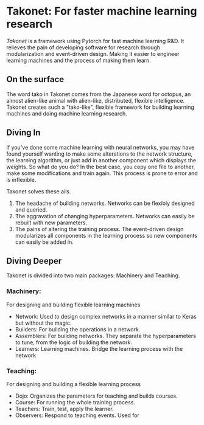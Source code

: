 # Takonet: For faster machine learning research

*Takonet* is a framework using Pytorch for fast machine learning R&D. It relieves the pain of developing software for research through modularization and event-driven design. Making it easier to engineer learning machines and the process of making them learn. 

## On the surface

The word tako in Takonet comes from the Japanese word for octopus, an almost alien-like animal with alien-like, distributed, flexible intelligence. Takonet creates such a "tako-like", flexible framework for building learning machines and doing machine learning research.

## Diving In

If you've done some machine learning with neural networks, you may have found yourself wanting to make some alterations to the network structure, the learning algorithm, or just add in another component which displays the weights. So what do you do? In the best case, you copy one file to another, make some modifications and train again. This process is prone to error and is inflexible. 

Takonet solves these ails.

1. The headache of building networks. Networks can be flexibly designed and queried. 
2. The aggravation of changing hyperparameters. Networks can easily be rebuilt with new parameters.
3. The pains of altering the training process. The event-driven design modularizes all components in the learning process so new components can easily be added in. 

## Diving Deeper

Takonet is divided into two main packages: Machinery and Teaching.

### Machinery: 
For designing and building flexible learning machines

* Network: Used to design complex networks in a manner similar to Keras but without the magic.
* Builders: For building the operations in a network. 
* Assemblers: For building networks. They separate the hyperparameters to tune, from the logic of building the network.
* Learners: Learning machines. Bridge the learning process with the network

<Provide Example>

### Teaching: 
For designing and building a flexible learning process

* Dojo: Organizes the parameters for teaching and builds courses.
* Course: For running the whole training process.
* Teachers: Train, test, apply the learner.
* Observers: Respond to teaching events. Used for 

<Provide Example>
